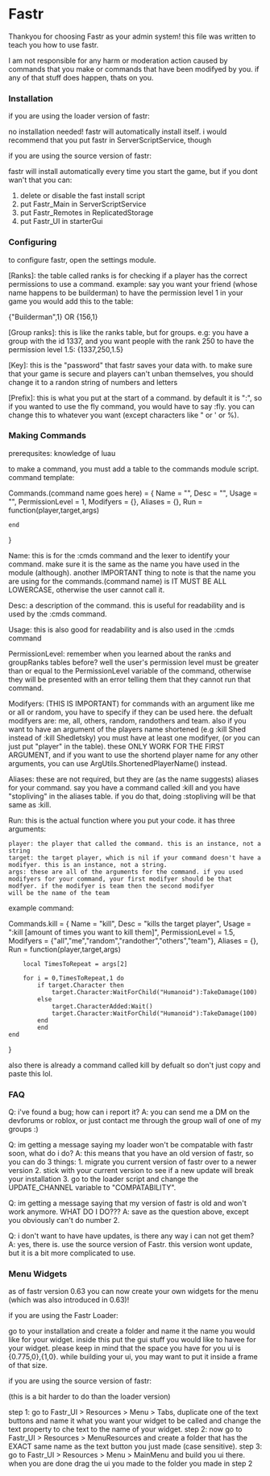# Fastr

Thankyou for choosing Fastr as your admin system!
this file was written to teach you how to use fastr.

I am not responsible for any harm or moderation action caused by commands that you make or commands that have been
modifyed by you. if any of that stuff does happen, thats on you.

### Installation

if you are using the loader version of fastr:

no installation needed! fastr will automatically install itself. i would recommend that you put fastr in ServerScriptService, though

if you are using the source version of fastr:

fastr will install automatically every time you start the game, but if you dont wan't that you can:

1. delete or disable the fast install script
2. put Fastr_Main in ServerScriptService
3. put Fastr_Remotes in ReplicatedStorage
4. put Fastr_UI in starterGui

### Configuring

to configure fastr, open the settings module.

[Ranks]: the table called ranks is for checking if a player has the correct permissions to use a command.
example: say you want your friend (whose name happens to be builderman) to have the permission level 1 in your game you would add this to the table:

{"Builderman",1} OR {156,1}

[Group ranks]: this is like the ranks table, but for groups.
e.g: you have a group with the id 1337, and you want people with the rank 250 to have the permission level 1.5:
{1337,250,1.5}

[Key]: this is the "password" that fastr saves your data with. to make sure that your game is secure and players can't unban themselves, you should change it to a
randon string of numbers and letters

[Prefix]: this is what you put at the start of a command. by default it is ":", so if you wanted to use the fly command, you would have to say :fly.
you can change this to whatever you want (except characters like " or ' or %).

### Making Commands

prerequsites: knowledge of luau

to make a command, you must add a table to the commands module script.
command template:

Commands.(command name goes here) = {
	Name = "",
	Desc = "",
	Usage = "",
	PermissionLevel = 1,
	Modifyers = {},
	Aliases = {},
	Run = function(player,target,args)
		
	end
}

Name: this is for the :cmds command and the lexer to identify your command. make sure it is the same as the name you have used in the module (although).
another IMPORTANT thing to note is that the name you are using for the commands.(command name) is IT MUST BE ALL LOWERCASE, otherwise the user cannot call it.

Desc: a description of the command. this is useful for readability and is used by the :cmds command.

Usage: this is also good for readability and is also used in the :cmds command

PermissionLevel: remember when you learned about the ranks and groupRanks tables before? well the user's permission level must be greater than or equal to the PermissionLevel variable
of the command, otherwise they will be presented with an error telling them that they cannot run that command.

Modifyers: (THIS IS IMPORTANT) for commands with an argument like me or all or random, you have to specify if they can be used here. the defualt modifyers are: me, all, others, random,
randothers and team. also if you want to have an argument of the players name shortened (e.g :kill Shed instead of :kill Shedletsky) you must have at least one modifyer, (or you can just put
"player" in the table). these ONLY WORK FOR THE FIRST ARGUMENT, and if you want to use the shortend player name for any other arguments, you can use ArgUtils.ShortenedPlayerName() instead.

Aliases: these are not required, but they are (as the name suggests) aliases for your command. say you have a command called :kill and you have "stopliving" in the aliases table.
if you do that, doing :stopliving will be that same as :kill.

Run: this is the actual function where you put your code. it has three arguments: 

	player: the player that called the command. this is an instance, not a string
	target: the target player, which is nil if your command doesn't have a modifyer. this is an instance, not a string.
	args: these are all of the arguments for the command. if you used modifyers for your command, your first modifyer should be that modfyer. if the modifyer is team then the second modifyer
	will be the name of the team
	
example command:

Commands.kill = {
	Name = "kill",
	Desc = "kills the target player",
	Usage = ":kill <player> [amount of times you want to kill them]",
	PermissionLevel = 1.5,
	Modifyers = {"all","me","random","randother","others","team"},
	Aliases = {},
	Run = function(player,target,args)
		
		local TimesToRepeat = args[2]
		
		for i = 0,TimesToRepeat,1 do
			if target.Character then
				target.Character:WaitForChild("Humanoid"):TakeDamage(100)
			else
				target.CharacterAdded:Wait()
				target.Character:WaitForChild("Humanoid"):TakeDamage(100)
			end
	        end
	end
}

also there is already a command called kill by defualt so don't just copy and paste this lol.

### FAQ

Q: i've found a bug; how can i report it?
A: you can send me a DM on the devforums or roblox, or just contact me through the group wall of one of my groups :)

Q: im getting a message saying my loader won't be compatable with fastr soon, what do i do?
A: this means that you have an old version of fastr, so you can do 3 things: 1. migrate you current version of fastr over to a newer version 2. stick with your current version to 
see if a new update will break your installation 3. go to the loader script and change the UPDATE_CHANNEL variable to "COMPATABILITY".

Q: im getting a message saying that my version of fastr is old and won't work anymore. WHAT DO I DO???
A: save as the question above, except you obviously can't do number 2.

Q: i don't want to have have updates, is there any way i can not get them?
A: yes, there is. use the source version of Fastr. this version wont update, but it is a bit more complicated to use.

### Menu Widgets

as of fastr version 0.63 you can now create your own widgets for the menu (which was also introduced in 0.63)!

if you are using the Fastr Loader:

go to your installation and create a folder and name it the name you would like for your widget. inside this put the gui stuff you would like to havee for your widget.
please keep in mind that the space you have for you ui is {0.775,0},{1,0}. while building your ui, you may want to put it inside a frame of that size.

if you are using the source version of fastr:

(this is a bit harder to do than the loader version)

step 1: go to Fastr_UI > Resources > Menu > Tabs, duplicate one of the text buttons and name it what you want your widget to be called and change the text property to che text to the name of your widget.
step 2: now go to Fastr_UI > Resources > MenuResources and create a folder that has the EXACT same name as the text button you just made (case sensitive).
step 3: go to Fastr_UI > Resources > Menu > MainMenu and build you ui there. when you are done drag the ui you made to the folder you made in step 2
